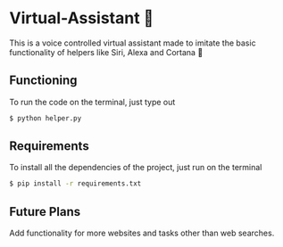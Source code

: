 # Virtual-Assistant 🤖
This is a voice controlled virtual assistant made to imitate the basic functionality of helpers like Siri, Alexa and Cortana 📱
## Functioning
To run the code on the terminal, just type out  
```bash
$ python helper.py
```
## Requirements
To install all the dependencies of the project, just run on the terminal  
```bash
$ pip install -r requirements.txt
```
## Future Plans
Add functionality for more websites and tasks other than web searches.

